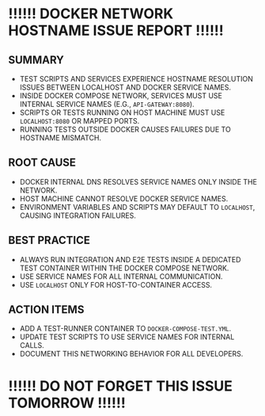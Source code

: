 # !!!!!! DOCKER NETWORK HOSTNAME ISSUE REPORT !!!!!!

## SUMMARY
- TEST SCRIPTS AND SERVICES EXPERIENCE HOSTNAME RESOLUTION ISSUES BETWEEN LOCALHOST AND DOCKER SERVICE NAMES.
- INSIDE DOCKER COMPOSE NETWORK, SERVICES MUST USE INTERNAL SERVICE NAMES (E.G., `API-GATEWAY:8080`).
- SCRIPTS OR TESTS RUNNING ON HOST MACHINE MUST USE `LOCALHOST:8080` OR MAPPED PORTS.
- RUNNING TESTS OUTSIDE DOCKER CAUSES FAILURES DUE TO HOSTNAME MISMATCH.

## ROOT CAUSE
- DOCKER INTERNAL DNS RESOLVES SERVICE NAMES ONLY INSIDE THE NETWORK.
- HOST MACHINE CANNOT RESOLVE DOCKER SERVICE NAMES.
- ENVIRONMENT VARIABLES AND SCRIPTS MAY DEFAULT TO `LOCALHOST`, CAUSING INTEGRATION FAILURES.

## BEST PRACTICE
- ALWAYS RUN INTEGRATION AND E2E TESTS INSIDE A DEDICATED TEST CONTAINER WITHIN THE DOCKER COMPOSE NETWORK.
- USE SERVICE NAMES FOR ALL INTERNAL COMMUNICATION.
- USE `LOCALHOST` ONLY FOR HOST-TO-CONTAINER ACCESS.

## ACTION ITEMS
- ADD A TEST-RUNNER CONTAINER TO `DOCKER-COMPOSE-TEST.YML`.
- UPDATE TEST SCRIPTS TO USE SERVICE NAMES FOR INTERNAL CALLS.
- DOCUMENT THIS NETWORKING BEHAVIOR FOR ALL DEVELOPERS.

# !!!!!! DO NOT FORGET THIS ISSUE TOMORROW !!!!!!
